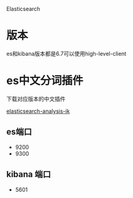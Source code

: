 Elasticsearch

# 版本

es和kibana版本都是6.7可以使用high-level-client

# es中文分词插件

下载对应版本的中文插件

[elasticsearch-analysis-ik](https://github.com/medcl/elasticsearch-analysis-ik)

## es端口

 - 9200
 - 9300
 
## kibana 端口

 - 5601
